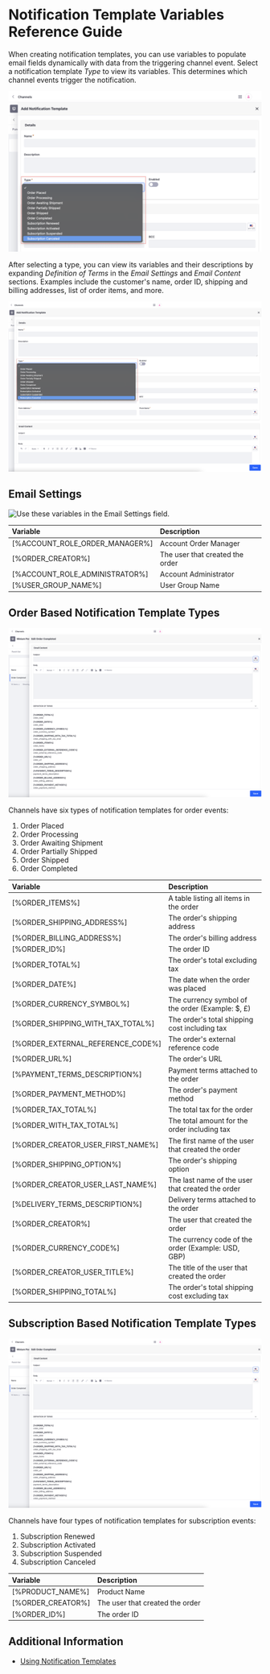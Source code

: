 # Notification Template Variables Reference Guide

When creating notification templates, you can use variables to populate email fields dynamically with data from the triggering channel event. Select a notification template *Type* to view its variables. This determines which channel events trigger the notification.

![Select a notification template type.](./notification-template-variables-reference-guide/images/01.png)

After selecting a type, you can view its variables and their descriptions by expanding *Definition of Terms* in the *Email Settings* and *Email Content* sections. Examples include the customer's name, order ID, shipping and billing addresses, list of order items, and more.

![Use these variables in the body of the email.](./notification-template-variables-reference-guide/images/02.png)

## Email Settings

![Use these variables in the Email Settings field.](./notification-template-variables-reference-guide/images/03.png)

| Variable                       | Description                     |
| :----------------------------- | :------------------------------ |
| [%ACCOUNT_ROLE_ORDER_MANAGER%] | Account Order Manager           |
| [%ORDER_CREATOR%]              | The user that created the order |
| [%ACCOUNT_ROLE_ADMINISTRATOR%] | Account Administrator           |
| [%USER_GROUP_NAME%]            | User Group Name                 |

## Order Based Notification Template Types

![Use these variables to include order-related information in email notifications.](./notification-template-variables-reference-guide/images/04.png)

Channels have six types of notification templates for order events:

1. Order Placed
1. Order Processing
1. Order Awaiting Shipment
1. Order Partially Shipped
1. Order Shipped
1. Order Completed

| Variable                          | Description                                        |
| :-------------------------------- | :------------------------------------------------- |
| [%ORDER_ITEMS%]                   | A table listing all items in the order             |
| [%ORDER_SHIPPING_ADDRESS%]        | The order's shipping address                       |
| [%ORDER_BILLING_ADDRESS%]         | The order's billing address                        |
| [%ORDER_ID%]                      | The order ID                                       |
| [%ORDER_TOTAL%]                   | The order's total excluding tax                    |
| [%ORDER_DATE%]                    | The date when the order was placed                 |
| [%ORDER_CURRENCY_SYMBOL%]         | The currency symbol of the order (Example: $, £)   |
| [%ORDER_SHIPPING_WITH_TAX_TOTAL%] | The order's total shipping cost including tax      |
| [%ORDER_EXTERNAL_REFERENCE_CODE%] | The order's external reference code                |
| [%ORDER_URL%]                     | The order's URL                                    |
| [%PAYMENT_TERMS_DESCRIPTION%]     | Payment terms attached to the order                |
| [%ORDER_PAYMENT_METHOD%]          | The order's payment method                         |
| [%ORDER_TAX_TOTAL%]               | The total tax for the order                        |
| [%ORDER_WITH_TAX_TOTAL%]          | The total amount for the order including tax       |
| [%ORDER_CREATOR_USER_FIRST_NAME%] | The first name of the user that created the order  |
| [%ORDER_SHIPPING_OPTION%]         | The order's shipping option                        |
| [%ORDER_CREATOR_USER_LAST_NAME%]  | The last name of the user that created the order   |
| [%DELIVERY_TERMS_DESCRIPTION%]    | Delivery terms attached to the order               |
| [%ORDER_CREATOR%]                 | The user that created the order                    |
| [%ORDER_CURRENCY_CODE%]           | The currency code of the order (Example: USD, GBP) |
| [%ORDER_CREATOR_USER_TITLE%]      | The title of the user that created the order       |
| [%ORDER_SHIPPING_TOTAL%]          | The order's total shipping cost excluding tax      |

## Subscription Based Notification Template Types

![Use these variables to include subscription related information in email notifications.](./notification-template-variables-reference-guide/images/05.png)

Channels have four types of notification templates for subscription events:

1. Subscription Renewed
1. Subscription Activated
1. Subscription Suspended
1. Subscription Canceled

| Variable          | Description                     |
| :---------------- | :------------------------------ |
| [%PRODUCT_NAME%]  | Product Name                    |
| [%ORDER_CREATOR%] | The user that created the order |
| [%ORDER_ID%]      | The order ID                    |

## Additional Information

* [Using Notification Templates](./using-notification-templates.md)
